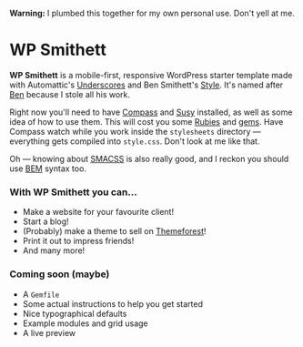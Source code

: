**Warning:** I plumbed this together for my own personal use. Don't yell at me.

WP Smithett
===========

**WP Smithett** is a mobile-first, responsive WordPress starter template made with Automattic's [Underscores](http://underscores.me) and Ben Smithett's [Style](https://github.com/bensmithett/style). It's named after [Ben](http://bensmithett.com/) because I stole all his work.

Right now you'll need to have [Compass](http://compass-style.org/) and [Susy](http://susy.oddbird.net/) installed, as well as some idea of how to use them. This will cost you some [Rubies](http://www.ruby-lang.org/en/) and [gems](http://rubygems.org/). Have Compass watch while you work inside the `stylesheets` directory — everything gets compiled into `style.css`. Don't look at me like that.

Oh — knowing about [SMACSS](http://smacss.com/) is also really good, and I reckon you should use [BEM](http://bem.info/method/) syntax too.

### With WP Smithett you can...
* Make a website for your favourite client!
* Start a blog!
* (Probably) make a theme to sell on [Themeforest](http://themeforest.net)!
* Print it out to impress friends!
* And many more!

### Coming soon (maybe)
* A `Gemfile`
* Some actual instructions to help you get started
* Nice typographical defaults
* Example modules and grid usage
* A live preview
